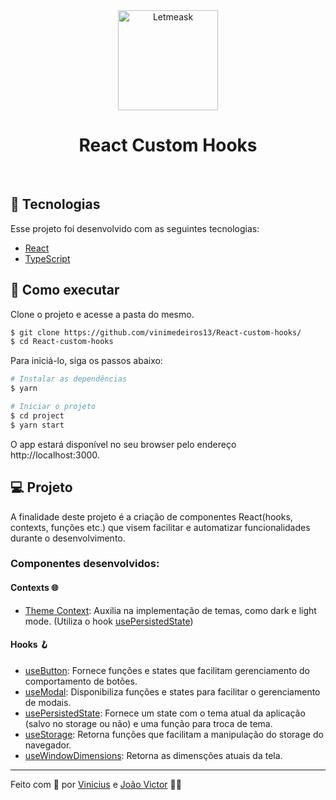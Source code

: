 <div align="center">
  <img alt="Letmeask" src="https://cdn.jsdelivr.net/gh/devicons/devicon/icons/react/react-original.svg" width="160px">
  <h1>React Custom Hooks</h1>
</div>

<br>

## 🧪 Tecnologias

Esse projeto foi desenvolvido com as seguintes tecnologias:

- [React](https://reactjs.org)
- [TypeScript](https://www.typescriptlang.org/)

## 🚀 Como executar

Clone o projeto e acesse a pasta do mesmo.

```bash
$ git clone https://github.com/vinimedeiros13/React-custom-hooks/
$ cd React-custom-hooks
```

Para iniciá-lo, siga os passos abaixo:
```bash
# Instalar as dependências
$ yarn

# Iniciar o projeto
$ cd project
$ yarn start
```
O app estará disponível no seu browser pelo endereço http://localhost:3000.


## 💻 Projeto
A finalidade deste projeto é a criação de componentes React(hooks, contexts, funções etc.)
que visem facilitar e automatizar funcionalidades durante o desenvolvimento.

### Componentes desenvolvidos:
#### Contexts 🌐
- [Theme Context](./context/ThemeContext.tsx): Auxilia na implementação de temas, como dark e light mode. (Utiliza o hook [usePersistedState](./hooks/usePersistedState.ts))

#### Hooks 🪝
- [useButton](./hooks/useButton.ts): Fornece funções e states que facilitam gerenciamento do comportamento de botões.
- [useModal](./hooks/useModal.ts): Disponibiliza funções e states para facilitar o gerenciamento de modais.
- [usePersistedState](./hooks/usePersistedState.ts): Fornece um state com o tema atual da aplicação (salvo no storage ou não) e uma função para troca de tema.
- [useStorage](./hooks/useStorage.ts): Retorna funções que facilitam a manipulação do storage do navegador.
- [useWindowDimensions](./hooks/useWindowDimensions.ts): Retorna as dimensções atuais da tela.


<!-- ## 📝 License

Esse projeto está sob a licença MIT. Veja o arquivo [LICENSE](LICENSE.md) para mais detalhes. -->

---

Feito com 💜 por [Vinicius](https://github.com/vinimedeiros13) e [João Victor](https://github.com/joaovictornsv) 👋🏻
